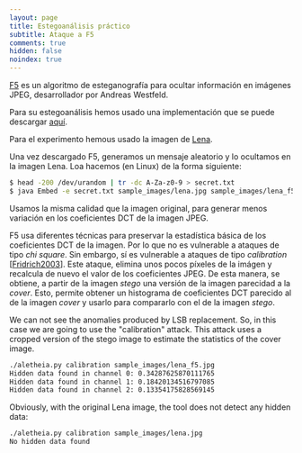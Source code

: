 ```yaml
---
layout: page
title: Estegoanálisis práctico
subtitle: Ataque a F5
comments: true
hidden: false
noindex: true
---
```




[F5](https://dl.acm.org/citation.cfm?id=731875) es un algoritmo de esteganografía para ocultar información en imágenes JPEG, desarrollador por Andreas Westfeld. 

Para su estegoanálisis hemos usado una implementación que se puede descargar [aquí](https://github.com/daniellerch/stego-collection/tree/master/F5).


Para el experimento hemous usado la imagen de [Lena](/stego/images/attacks/img/lena.jpg). 

Una vez descargado F5, generamos un mensaje aleatorio y lo ocultamos en la imagen Lena. Loa hacemos (en Linux) de la forma siguiente:


```bash
$ head -200 /dev/urandom | tr -dc A-Za-z0-9 > secret.txt
$ java Embed -e secret.txt sample_images/lena.jpg sample_images/lena_f5.jpg -q 92
```

Usamos la misma calidad que la imagen original, para generar menos variación en los coeficientes DCT de la imagen JPEG.

F5 usa diferentes técnicas para preservar la estadística básica de los coeficientes DCT de la imagen. Por lo que no es vulnerable a ataques de tipo *chi square*. Sin embargo, sí es vulnerable a ataques de tipo *calibration* [[Fridrich2003](/stego/references)]. Este ataque, elimina unos pocos píxeles de la imágen y recalcula de nuevo el valor de los coeficientes JPEG. De esta manera, se obtiene, a partir de la imagen *stego* una versión de la imagen parecidad a la *cover*. Esto, permite obtener un histograma de coeficientes DCT parecido al de la imagen *cover* y usarlo para compararlo con el de la imagen *stego*. 


We can not see the anomalies produced by LSB replacement. So, in this case we are going to use the "calibration" attack. This attack uses a cropped version of the stego image to estimate the statistics of the cover image.


```bash
./aletheia.py calibration sample_images/lena_f5.jpg 
Hidden data found in channel 0: 0.34287625870111765
Hidden data found in channel 1: 0.18420134516797085
Hidden data found in channel 2: 0.13354175828569145
```

Obviously, with the original Lena image, the tool does not detect any hidden data:

```bash
./aletheia.py calibration sample_images/lena.jpg 
No hidden data found
```













